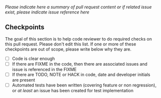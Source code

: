 *Please indicate here a summary of pull request content or if related issue exist, please indicate issue reference here*

## Checkpoints

The goal of this section is to help code reviewer to do required checks on this pull request. Please don't edit this list.
If one or more of these checkpoints are out of scope, please write below why they are.

- [ ] Code is clear enough
- [ ] If there are FIXME in the code, then there are associated issues and issue is referenced in the FIXME
- [ ] If there are TODO, NOTE or HACK in code, date and developer initials are present
- [ ] Automated tests have been written (covering feature or non regression), or *at least* an issue has been created for test implementation
